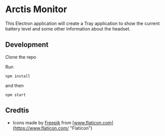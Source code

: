 # Arctis Monitor

This Electron application will create a Tray application to show the current battery level and some other information about the headset.

## Development

Clone the repo

Run
```
npm install
```

and then
```
npm start
```

## Credtis

* Icons made by [Freepik](https://www.flaticon.com/authors/freepik "Freepik") from [www.flaticon.com](https://www.flaticon.com/ "Flaticon")
